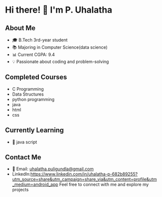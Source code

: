 # Hi there! 👋 I'm P. Uhalatha
## About Me
- 🎓 B.Tech 3rd-year student
- 📚 Majoring in Computer Science(data science)
- 📊 Current CGPA: 9.4
- 💡 Passionate about coding and problem-solving
## Completed Courses
- C Programming
- Data Structures
- python programming
- java
- html
- css
## Currently Learning
- 🌱 java script 
## Contact Me
- 📧 Email: uhalatha.puligundla@gmail.com
- LinkedIn:https://www.linkedin.com/in/uhalatha-p-682b89255?utm_source=share&utm_campaign=share_via&utm_content=profile&utm_medium=android_app
Feel free to connect with me and explore my projects 
